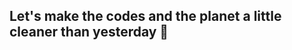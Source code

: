 ## Let's make the codes and the planet a little cleaner than yesterday 🌱
<!--  ![piedpipr's github stats](https://github-readme-stats.vercel.app/api?username=piedpipr&count_private=true) -->


<!--
**piedpipr/piedpipr** is a ✨ _special_ ✨ repository because its `README.md` (this file) appears on your GitHub profile.

Here are some ideas to get you started:

- 🔭 I’m currently working on ...
- 🌱 I’m currently learning ...
- 👯 I’m looking to collaborate on ...
- 🤔 I’m looking for help with ...
- 💬 Ask me about ...
- 📫 How to reach me: ...
- 😄 Pronouns: ...
- ⚡ Fun fact: ...
-->

